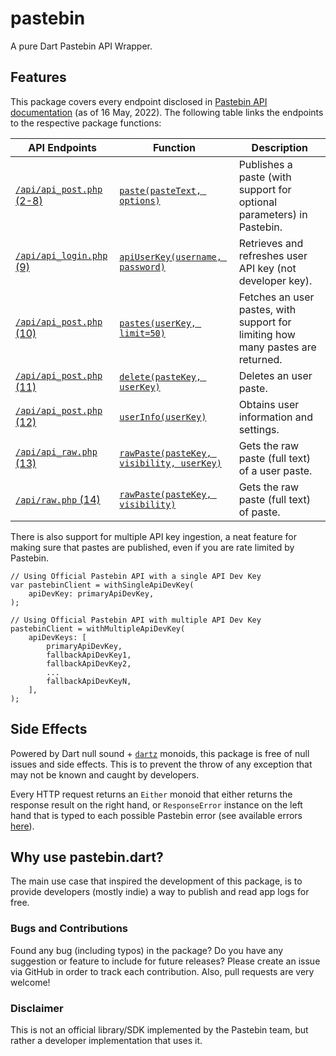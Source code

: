 # pastebin

A pure Dart Pastebin API Wrapper.

## Features

This package covers every endpoint disclosed in [Pastebin API documentation](https://pastebin.com/doc_api#9) (as of 16 May, 2022). The following table links the endpoints to the respective package functions:

|API Endpoints|Function|Description|
|-------------|--------|-----------|
|[`/api/api_post.php` (2-8)](https://pastebin.com/doc_api#2)|[`paste(pasteText, options)`](https://pub.dev/documentation/pastebin/latest/pastebin/PastebinClient/paste.html)|Publishes a paste (with support for optional parameters) in Pastebin.|
|[`/api/api_login.php` (9)](https://pastebin.com/doc_api#9)|[`apiUserKey(username, password)`](https://pub.dev/documentation/pastebin/latest/pastebin/PastebinClient/apiUserKey.html)|Retrieves and refreshes user API key (not developer key).|
|[`/api/api_post.php` (10)](https://pastebin.com/doc_api#10)|[`pastes(userKey, limit=50)`](https://pub.dev/documentation/pastebin/latest/pastebin/PastebinClient/pastes.html)|Fetches an user pastes, with support for limiting how many pastes are returned.|
|[`/api/api_post.php` (11)](https://pastebin.com/doc_api#11)|[`delete(pasteKey, userKey)`](https://pub.dev/documentation/pastebin/latest/pastebin/PastebinClient/delete.html)|Deletes an user paste.|
|[`/api/api_post.php` (12)](https://pastebin.com/doc_api#12)|[`userInfo(userKey)`](https://pub.dev/documentation/pastebin/latest/pastebin/PastebinClient/userInfo.html)|Obtains user information and settings.|
|[`/api/api_raw.php` (13)](https://pastebin.com/doc_api#13)|[`rawPaste(pasteKey, visibility, userKey)`](https://pub.dev/documentation/pastebin/latest/pastebin/PastebinClient/userInfo.html)|Gets the raw paste (full text) of a user paste.|
|[`/api/raw.php` (14)](https://pastebin.com/doc_api#14)|[`rawPaste(pasteKey, visibility)`](https://pub.dev/documentation/pastebin/latest/pastebin/PastebinClient/userInfo.html)|Gets the raw paste (full text) of paste.|

There is also support for multiple API key ingestion, a neat feature for making sure that pastes are published, even if you are rate limited by Pastebin.

```
// Using Official Pastebin API with a single API Dev Key
var pastebinClient = withSingleApiDevKey(
    apiDevKey: primaryApiDevKey,
);

// Using Official Pastebin API with multiple API Dev Key
pastebinClient = withMultipleApiDevKey(
    apiDevKeys: [
        primaryApiDevKey,
        fallbackApiDevKey1,
        fallbackApiDevKey2,
        ...
        fallbackApiDevKeyN,
    ],
);
```

## Side Effects

Powered by Dart null sound + [`dartz`](https://pub.dev/packages/dartz) monoids, this package is free of null issues and side effects. This is to prevent the throw of any exception that may not be known and caught by developers.

Every HTTP request returns an `Either` monoid that either returns the response result on the right hand, or `ResponseError` instance on the left hand that is typed to each possible Pastebin error (see available errors [here](https://pub.dev/documentation/pastebin/latest/pastebin/RequestError-class.html)).

## Why use pastebin.dart?

The main use case that inspired the development of this package, is to provide developers (mostly indie) a way to publish and read app logs for free.

### Bugs and Contributions

Found any bug (including typos) in the package? Do you have any suggestion or feature to include for future releases? Please create an issue via GitHub in order to track each contribution. Also, pull requests are very welcome!

### Disclaimer

This is not an official library/SDK implemented by the Pastebin team, but rather a developer implementation that uses it.